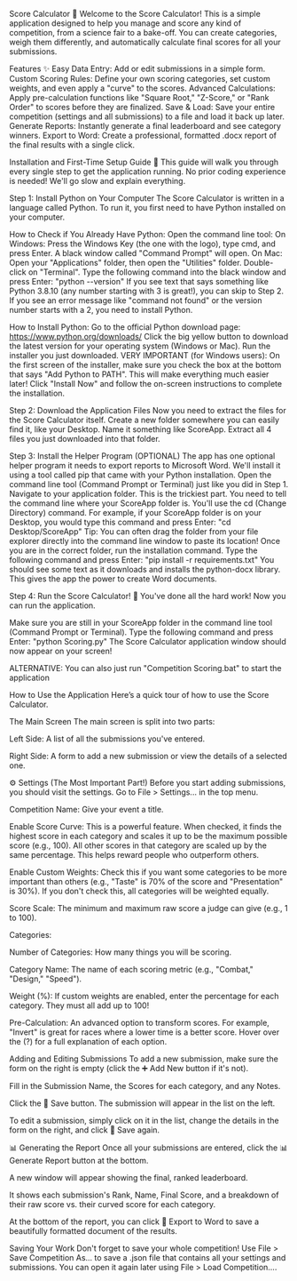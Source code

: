 Score Calculator 🧮
Welcome to the Score Calculator! This is a simple application designed to help you manage and score any kind of competition, from a science fair to a bake-off. You can create categories, weigh them differently, and automatically calculate final scores for all your submissions.

Features ✨
Easy Data Entry: Add or edit submissions in a simple form.
Custom Scoring Rules: Define your own scoring categories, set custom weights, and even apply a "curve" to the scores.
Advanced Calculations: Apply pre-calculation functions like "Square Root," "Z-Score," or "Rank Order" to scores before they are finalized.
Save & Load: Save your entire competition (settings and all submissions) to a file and load it back up later.
Generate Reports: Instantly generate a final leaderboard and see category winners.
Export to Word: Create a professional, formatted .docx report of the final results with a single click.






Installation and First-Time Setup Guide 🚀
This guide will walk you through every single step to get the application running. No prior coding experience is needed! We'll go slow and explain everything.



Step 1: Install Python on Your Computer
The Score Calculator is written in a language called Python. To run it, you first need to have Python installed on your computer.

How to Check if You Already Have Python:
Open the command line tool:
On Windows: Press the Windows Key (the one with the logo), type cmd, and press Enter. A black window called "Command Prompt" will open.
On Mac: Open your "Applications" folder, then open the "Utilities" folder. Double-click on "Terminal".
Type the following command into the black window and press Enter: "python --version"
If you see text that says something like Python 3.8.10 (any number starting with 3 is great!), you can skip to Step 2.
If you see an error message like "command not found" or the version number starts with a 2, you need to install Python.

How to Install Python:
Go to the official Python download page: https://www.python.org/downloads/
Click the big yellow button to download the latest version for your operating system (Windows or Mac).
Run the installer you just downloaded.
VERY IMPORTANT (for Windows users): On the first screen of the installer, make sure you check the box at the bottom that says "Add Python to PATH". This will make everything much easier later!
Click "Install Now" and follow the on-screen instructions to complete the installation.



Step 2: Download the Application Files
Now you need to extract the files for the Score Calculator itself.
Create a new folder somewhere you can easily find it, like your Desktop. Name it something like ScoreApp.
Extract all 4 files you just downloaded into that folder.



Step 3: Install the Helper Program (OPTIONAL)
The app has one optional helper program it needs to export reports to Microsoft Word. We'll install it using a tool called pip that came with your Python installation.
Open the command line tool (Command Prompt or Terminal) just like you did in Step 1.
Navigate to your application folder. This is the trickiest part. You need to tell the command line where your ScoreApp folder is. You'll use the cd (Change Directory) command.
For example, if your ScoreApp folder is on your Desktop, you would type this command and press Enter: "cd Desktop/ScoreApp"
Tip: You can often drag the folder from your file explorer directly into the command line window to paste its location!
Once you are in the correct folder, run the installation command. Type the following command and press Enter: "pip install -r requirements.txt"
You should see some text as it downloads and installs the python-docx library. This gives the app the power to create Word documents.



Step 4: Run the Score Calculator! 🎉
You've done all the hard work! Now you can run the application.

Make sure you are still in your ScoreApp folder in the command line tool (Command Prompt or Terminal).
Type the following command and press Enter: "python Scoring.py"
The Score Calculator application window should now appear on your screen!

ALTERNATIVE: You can also just run "Competition Scoring.bat" to start the application







How to Use the Application
Here’s a quick tour of how to use the Score Calculator.

The Main Screen
The main screen is split into two parts:

Left Side: A list of all the submissions you've entered.

Right Side: A form to add a new submission or view the details of a selected one.

⚙️ Settings (The Most Important Part!)
Before you start adding submissions, you should visit the settings. Go to File > Settings... in the top menu.

Competition Name: Give your event a title.

Enable Score Curve: This is a powerful feature. When checked, it finds the highest score in each category and scales it up to be the maximum possible score (e.g., 100). All other scores in that category are scaled up by the same percentage. This helps reward people who outperform others.

Enable Custom Weights: Check this if you want some categories to be more important than others (e.g., "Taste" is 70% of the score and "Presentation" is 30%). If you don't check this, all categories will be weighted equally.

Score Scale: The minimum and maximum raw score a judge can give (e.g., 1 to 100).

Categories:

Number of Categories: How many things you will be scoring.

Category Name: The name of each scoring metric (e.g., "Combat," "Design," "Speed").

Weight (%): If custom weights are enabled, enter the percentage for each category. They must all add up to 100!

Pre-Calculation: An advanced option to transform scores. For example, "Invert" is great for races where a lower time is a better score. Hover over the (?) for a full explanation of each option.



Adding and Editing Submissions
To add a new submission, make sure the form on the right is empty (click the ➕ Add New button if it's not).

Fill in the Submission Name, the Scores for each category, and any Notes.

Click the 💾 Save button. The submission will appear in the list on the left.

To edit a submission, simply click on it in the list, change the details in the form on the right, and click 💾 Save again.

📊 Generating the Report
Once all your submissions are entered, click the 📊 Generate Report button at the bottom.

A new window will appear showing the final, ranked leaderboard.

It shows each submission's Rank, Name, Final Score, and a breakdown of their raw score vs. their curved score for each category.

At the bottom of the report, you can click 📄 Export to Word to save a beautifully formatted document of the results.

Saving Your Work
Don't forget to save your whole competition! Use File > Save Competition As... to save a .json file that contains all your settings and submissions. You can open it again later using File > Load Competition....